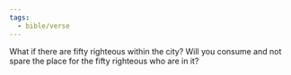 ```yaml
---
tags:
  - bible/verse
---
```

What if there are fifty righteous within the city? Will you consume and not spare the place for the fifty righteous who are in it?